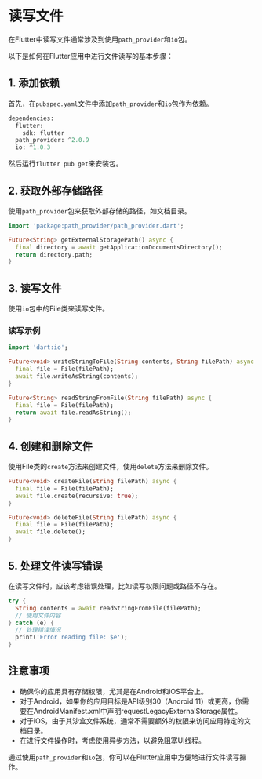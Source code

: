 # 读写文件

在Flutter中读写文件通常涉及到使用`path_provider`和`io`包。

以下是如何在Flutter应用中进行文件读写的基本步骤：

## 1. 添加依赖

首先，在`pubspec.yaml`文件中添加`path_provider`和`io`包作为依赖。

```python
dependencies:
  flutter:
    sdk: flutter
  path_provider: ^2.0.9
  io: ^1.0.3
```

然后运行`flutter pub get`来安装包。

## 2. 获取外部存储路径

使用`path_provider`包来获取外部存储的路径，如文档目录。

```dart
import 'package:path_provider/path_provider.dart';

Future<String> getExternalStoragePath() async {
  final directory = await getApplicationDocumentsDirectory();
  return directory.path;
}
```

## 3. 读写文件

使用`io`包中的File类来读写文件。

### 读写示例

```dart
import 'dart:io';

Future<void> writeStringToFile(String contents, String filePath) async {
  final file = File(filePath);
  await file.writeAsString(contents);
}

Future<String> readStringFromFile(String filePath) async {
  final file = File(filePath);
  return await file.readAsString();
}
```

## 4. 创建和删除文件

使用File类的`create`方法来创建文件，使用`delete`方法来删除文件。

```dart
Future<void> createFile(String filePath) async {
  final file = File(filePath);
  await file.create(recursive: true);
}

Future<void> deleteFile(String filePath) async {
  final file = File(filePath);
  await file.delete();
}
```

## 5. 处理文件读写错误

在读写文件时，应该考虑错误处理，比如读写权限问题或路径不存在。

```dart
try {
  String contents = await readStringFromFile(filePath);
  // 使用文件内容
} catch (e) {
  // 处理错误情况
  print('Error reading file: $e');
}
```

## 注意事项

* 确保你的应用具有存储权限，尤其是在Android和iOS平台上。
* 对于Android，如果你的应用目标是API级别30（Android 11）或更高，你需要在AndroidManifest.xml中声明requestLegacyExternalStorage属性。
* 对于iOS，由于其沙盒文件系统，通常不需要额外的权限来访问应用特定的文档目录。
* 在进行文件操作时，考虑使用异步方法，以避免阻塞UI线程。

通过使用`path_provider`和`io`包，你可以在Flutter应用中方便地进行文件读写操作。

